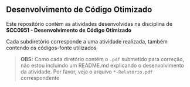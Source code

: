 ## Desenvolvimento de Código Otimizado
Este repositório contém as atividades desenvolvidas na disciplina de **SCC0951 - Desenvolvimento de Código Otimizado**

Cada subdiretório corresponde a uma atividade realizada, também contendo os códigos-fonte utilizados

> **OBS:** Como cada diretório contém o `.pdf` submetido para correção, não estou incluindo um README.md
> explicando o desenvolvimento da atividade. Por favor, veja o arquivo `*-Relatório.pdf` correspondente 
